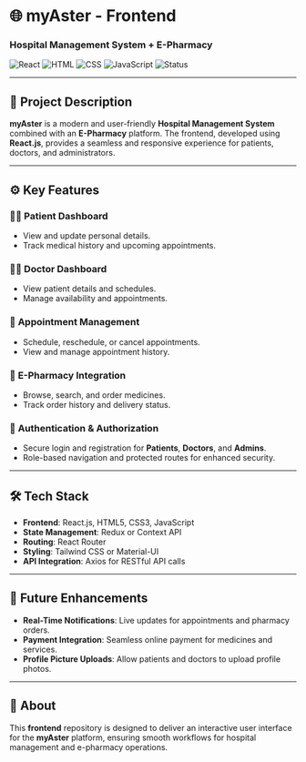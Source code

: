 
# 🌐 **myAster - Frontend**  
### **Hospital Management System + E-Pharmacy**  

![React](https://img.shields.io/badge/React-Frontend-blue)  ![HTML](https://img.shields.io/badge/HTML-Markup-orange)  ![CSS](https://img.shields.io/badge/CSS-Styling-blue)  ![JavaScript](https://img.shields.io/badge/JavaScript-Logic-yellow)  ![Status](https://img.shields.io/badge/Status-Active-brightgreen)  

---

## **📖 Project Description**  

**myAster** is a modern and user-friendly **Hospital Management System** combined with an **E-Pharmacy** platform. The frontend, developed using **React.js**, provides a seamless and responsive experience for patients, doctors, and administrators.  

---

## **⚙️ Key Features**  

### 🧑‍⚕️ **Patient Dashboard**  
- View and update personal details.  
- Track medical history and upcoming appointments.  

### 👨‍⚕️ **Doctor Dashboard**  
- View patient details and schedules.  
- Manage availability and appointments.  

### 📅 **Appointment Management**  
- Schedule, reschedule, or cancel appointments.  
- View and manage appointment history.  

### 💊 **E-Pharmacy Integration**  
- Browse, search, and order medicines.  
- Track order history and delivery status.  

### 🔐 **Authentication & Authorization**  
- Secure login and registration for **Patients**, **Doctors**, and **Admins**.  
- Role-based navigation and protected routes for enhanced security.  

---

## **🛠️ Tech Stack**  

- **Frontend**: React.js, HTML5, CSS3, JavaScript  
- **State Management**: Redux or Context API  
- **Routing**: React Router  
- **Styling**: Tailwind CSS or Material-UI  
- **API Integration**: Axios for RESTful API calls  

---

## **🚀 Future Enhancements**  

- **Real-Time Notifications**: Live updates for appointments and pharmacy orders.  
- **Payment Integration**: Seamless online payment for medicines and services.  
- **Profile Picture Uploads**: Allow patients and doctors to upload profile photos.  

---

## **📌 About**  

This **frontend** repository is designed to deliver an interactive user interface for the **myAster** platform, ensuring smooth workflows for hospital management and e-pharmacy operations.  
